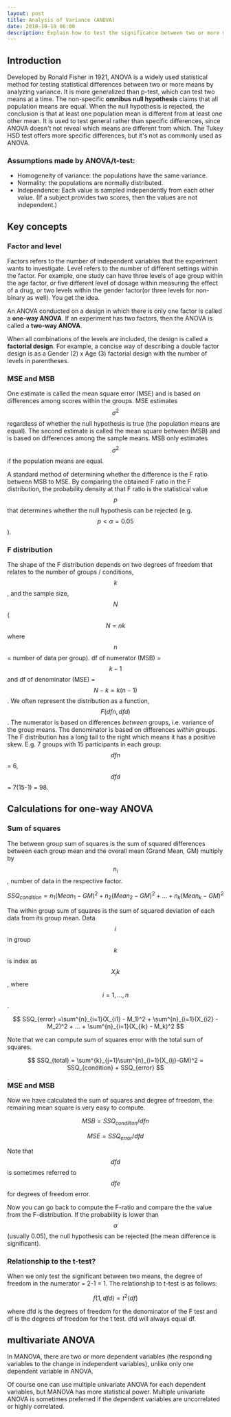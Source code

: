 ```yaml
---
layout: post
title: Analysis of Variance (ANOVA)
date: 2018-10-19 06:00
description: Explain how to test the significance between two or more means through analyzing their variances.
---
```


## Introduction

Developed by Ronald Fisher in 1921, ANOVA is a widely used statistical method for testing statistical differences between two or more means by analyzing variance. It is more generalized than p-test, which can test two means at a time. The non-specific **omnibus null hypothesis** claims that all population means are equal. When the null hypothesis is rejected, the conclusion is that at least one population mean is different from at least one other mean. It is used to test general rather than specific differences, since ANOVA doesn't not reveal which means are different from which. The Tukey HSD test offers more specific differences, but it's not as commonly used as ANOVA.

### Assumptions made by ANOVA/t-test:

* Homogeneity of variance: the populations have the same variance.
* Normality: the populations are normally distributed.
* Independence: Each value is sampled independently from each other value. (If a subject provides two scores, then the values are not independent.)

## Key concepts

### Factor and level

Factors refers to the number of independent variables that the experiment wants to investigate. Level refers to the number of different settings within the factor. For example, one study can have three levels of age group within the age factor, or five different level of dosage within measuring the effect of a drug, or two levels within the gender factor(or three levels for non-binary as well). You get the idea.

An ANOVA conducted on a design in which there is only one factor is called a **one-way ANOVA**. If an experiment has two factors, then the ANOVA is called a **two-way ANOVA**.

When all combinations of the levels are included, the design is called a **factorial design**. For example, a concise way of describing a double factor design is as a Gender (2) x Age (3) factorial design with the number of levels in parentheses.


### MSE and MSB

One estimate is called the mean square error (MSE) and is based on differences among scores within the groups. MSE estimates $$ \sigma^2 $$ regardless of whether the null hypothesis is true (the population means are equal). The second estimate is called the mean square between (MSB) and is based on differences among the sample means. MSB only estimates $$ \sigma^2 $$ if the population means are equal.

A standard method of determining whether the difference is the F ratio between MSB to MSE. By comparing the obtained F ratio in the F distribution, the probability density at that F ratio is the statistical value $$ p $$ that determines whether the null hypothesis can be rejected (e.g. $$ p < \alpha = 0.05 $$).

### F distribution

The shape of the F distribution depends on two degrees of freedom that relates to the number of groups / conditions, $$ k $$, and the sample size, $$ N $$ ( $$ N = nk $$ where $$ n $$ = number of data per group). df of numerator (MSB) = $$ k-1 $$ and df of denominator (MSE) = $$ N-k = k(n-1) $$ . We often represent the distribution as a function, $$ F(dfn,dfd) $$ . The numerator is based on differences *between* groups, i.e. variance of the group means. The denominator is based on differences *within* groups. The F distribution has a long tail to the right which means it has a positive skew.
E.g. 7 groups with 15 participants in each group: $$ dfn $$ = 6, $$ dfd $$ = 7(15-1) = 98.

## Calculations for one-way ANOVA

### Sum of squares

The between group sum of squares is the sum of squared differences between each group mean and the overall mean (Grand Mean, GM) multiply by $$ n_i $$ , number of data in the respective factor.

 $$
SSQ_{condition} = n_1(Mean_1 - GM)^2 + n_2(Mean_2 -GM)^2 + ... + n_k(Mean_k - GM)^2
 $$

The within group sum of squares is the sum of squared deviation of each data from its group mean. Data $$ i $$ in group $$ k $$ is index as $$ X_ik $$ , where $$ i = 1,...,n $$ .

 $$
SSQ_{error} =\sum^{n}_{i=1}(X_{i1} - M_1)^2 + \sum^{n}_{i=1}(X_{i2} -M_2)^2 + ... + \sum^{n}_{i=1}(X_{ik} - M_k)^2
 $$

Note that we can compute sum of squares error with the total sum of squares.

 $$
SSQ_{total} = \sum^{k}_{j=1}\sum^{n}_{i=1}(X_{ij}-GM)^2 = SSQ_{condition} + SSQ_{error}
 $$

### MSE and MSB

Now we have calculated the sum of squares and degree of freedom, the remaining mean square is very easy to compute.

 $$
MSB = SSQ_{condiiton}/dfn
 $$

 $$
MSE = SSQ_{error}/dfd
 $$

Note that $$ dfd $$ is sometimes referred to $$ dfe $$ for degrees of freedom error.

Now you can go back to compute the F-ratio and compare the the value from the F-distribution. If the probability is lower than $$ \alpha $$ (usually 0.05), the null hypothesis can be rejected (the mean difference is significant).

### Relationship to the t-test?

When we only test the significant between two means, the degree of freedom in the numerator = 2-1 = 1.
The relationship to t-test is as follows:

$$
f(1,dfd) = t^2(df)
$$

where dfd is the degrees of freedom for the denominator of the F test and df is the degrees of freedom for the t test. dfd will always equal df.


## multivariate ANOVA

In MANOVA, there are two or more dependent variables (the responding variables to the change in independent variables), unlike only one dependent variable in ANOVA.

Of course one can use multiple univariate ANOVA for each dependent variables, but MANOVA has more statistical power. Multiple univariate ANOVA is sometimes preferred if the dependent variables are uncorrelated or highly correlated.
